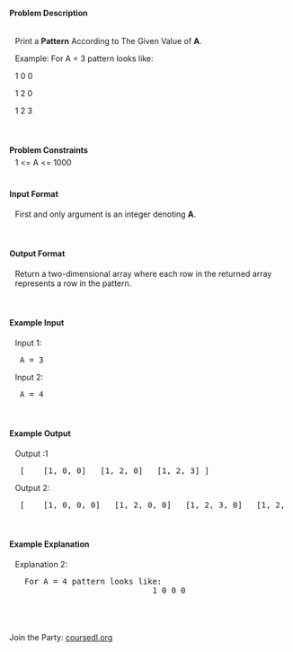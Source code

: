 <p><strong>Problem Description</strong><br /><div id=problem_description_markdown_content_value style="background-color: #f9f10f9; padding: 5px 10px; "><p>Print a <strong>Pattern</strong> According to The Given Value of <strong>A</strong>.</p><p></p><p></p><p></p><p></p><p></p><p></p><p></p><p>Example: For A = 3 pattern looks like:</p><p>1 0 0</p><p>1 2 0</p><p>1 2 3</p><p></p><p></p><p></p><p></p><p></p><p></p><p></p></div><br /><br /><strong>Problem Constraints</strong><br /><div id=problem_constraints_markdown_content_value style="background-color: #f9f10f9; padding: 5px 10px; ">1 &lt;= A &lt;= 1000</div><br /><br /><strong>Input Format</strong><br /><div id=input_format_markdown_content_value style="background-color: #f9f10f9; padding: 5px 10px; "><p>First and only argument is an integer denoting <strong>A</strong>.</p></div><br /><br /><strong>Output Format</strong><br /><div id=output_format_markdown_content_value style="background-color: #f9f10f9; padding: 5px 10px; "><p>Return a two-dimensional array where each row in the returned array represents a row in the pattern.</p></div><br /><br /><strong>Example Input</strong><br /><div id=example_input_markdown_content_value style="background-color: #f9f10f9; padding: 5px 10px; "><p>Input 1:</p><p></p><p></p><p></p><p></p><p></p><p></p><p></p><pre> A = 3</pre><p>Input 2:</p><pre> A = 4</pre><p></p><p></p><p></p><p></p><p></p><p></p><p></p></div><br /><br /><strong>Example Output</strong><br /><div id=example_output_markdown_content_value style="background-color: #f9f10f9; padding: 5px 10px; "><p>Output :1</p><p></p><p></p><p></p><p></p><p></p><p></p><p></p><pre> [    [1, 0, 0]   [1, 2, 0]   [1, 2, 3] ]</pre><p>Output 2:</p><pre> [    [1, 0, 0, 0]   [1, 2, 0, 0]   [1, 2, 3, 0]   [1, 2, 3, 4] ]</pre><p></p><p></p><p></p><p></p><p></p><p></p><p></p></div><br /><br /><strong>Example Explanation</strong><br /><div id=example_explanation_markdown_content_value style="background-color: #f9f10f9; padding: 5px 10px; "><p>Explanation 2:</p><p></p><p></p><p></p><p></p><pre>  For A = 4 pattern looks like:<br>                             1 0 0 0                             1 2 0 0                             1 2 3 0                             1 2 3 4 So we will return it as two-dimensional array.</pre><p></p><p></p><p></p><p></p></div><br /><br /></p>






<p>Join the Party: <a href="https://www.coursedl.org/" rel="noopener noreferrer" target="_blank">coursedl.org</a></p>
